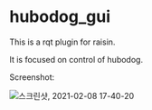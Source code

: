 # hubodog_gui

This is a rqt plugin for raisin.

It is focused on control of hubodog.

Screenshot:

![스크린샷, 2021-02-08 17-40-20](https://user-images.githubusercontent.com/76679334/107196394-eb64e100-6a35-11eb-8490-b6709aa2d54e.png)
